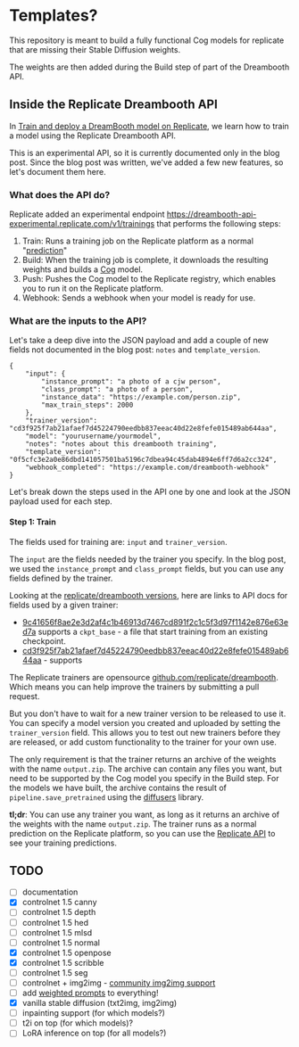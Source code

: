 # Templates?

This repository is meant to build a fully functional Cog models for replicate that are missing their Stable Diffusion weights.

The weights are then added during the Build step of part of the Dreambooth API.

## Inside the Replicate Dreambooth API

In [Train and deploy a DreamBooth model on Replicate](https://replicate.ai/blog/dreambooth/), we learn how to train a model using the Replicate Dreambooth API.

This is an experimental API, so it is currently documented only in the blog post.  Since the blog post was written, we've added a few new features, so let's document them here.

### What does the API do?

Replicate added an experimental endpoint https://dreambooth-api-experimental.replicate.com/v1/trainings that performs the following steps:

1. Train: Runs a training job on the Replicate platform as a normal "[prediction](https://replicate.com/docs/reference/http#predictions.get)"
2. Build: When the training job is complete, it downloads the resulting weights and builds a [Cog](https://github.com/replicate/cog) model.
3. Push: Pushes the Cog model to the Replicate registry, which enables you to run it on the Replicate platform.
4. Webhook: Sends a webhook when your model is ready for use.

### What are the inputs to the API?

Let's take a deep dive into the JSON payload and add a couple of new fields not documented in the blog post: `notes` and `template_version`. 

```
{
    "input": {
        "instance_prompt": "a photo of a cjw person",
        "class_prompt": "a photo of a person",
        "instance_data": "https://example.com/person.zip",
        "max_train_steps": 2000
    },
    "trainer_version": "cd3f925f7ab21afaef7d45224790eedbb837eeac40d22e8fefe015489ab644aa",
    "model": "yourusername/yourmodel",
    "notes": "notes about this dreambooth training",
    "template_version": "0f5cfc3e2a0e86dbd141057501ba5196c7dbea94c45dab4894e6ff7d6a2cc324",
    "webhook_completed": "https://example.com/dreambooth-webhook"
}
```

Let's break down the steps used in the API one by one and look at the JSON payload used for each step.

#### Step 1: Train

The fields used for training are: `input` and `trainer_version`.

The `input` are the fields needed by the trainer you specify.  In the blog post, we used the `instance_prompt` and `class_prompt` fields, but you can use any fields defined by the trainer.

Looking at the [replicate/dreambooth versions](https://replicate.com/replicate/dreambooth/versions), here are links to API docs for fields used by a given trainer:

- [9c41656f8ae2e3d2af4c1b46913d7467cd891f2c1c5f3d97f1142e876e63ed7a](https://replicate.com/replicate/dreambooth/versions/9c41656f8ae2e3d2af4c1b46913d7467cd891f2c1c5f3d97f1142e876e63ed7a/api#inputs) supports a `ckpt_base` - a file that start training from an existing checkpoint.
- [cd3f925f7ab21afaef7d45224790eedbb837eeac40d22e8fefe015489ab644aa](https://replicate.com/replicate/dreambooth/versions/cd3f925f7ab21afaef7d45224790eedbb837eeac40d22e8fefe015489ab644aa/api#inputs) - supports 

The Replicate trainers are opensource [github.com/replicate/dreambooth](https://github.com/replicate/dreambooth).  Which means you can help improve the trainers by submitting a pull request.

But you don't have to wait for a new trainer version to be released to use it.  You can specify a model version you created and uploaded by setting the `trainer_version` field.  This allows you to test out new trainers before they are released, or add custom functionality to the trainer for your own use.

The only requirement is that the trainer returns an archive of the weights with the name `output.zip`.  The archive can contain any files you want, but need to be supported by the Cog model you specify in the Build step.  For the models we have built, the archive contains the result of `pipeline.save_pretrained` using the [diffusers](https://huggingface.co/docs/diffusers/main/en/using-diffusers) library.

**tl;dr**: You can use any trainer you want, as long as it returns an archive of the weights with the name `output.zip`.  The trainer runs as a normal prediction on the Replicate platform, so you can use the [Replicate API](https://replicate.com/docs/reference/http) to see your training predictions.

## TODO

- [ ] documentation
- [x] controlnet 1.5 canny
- [ ] controlnet 1.5 depth
- [ ] controlnet 1.5 hed
- [ ] controlnet 1.5 mlsd
- [ ] controlnet 1.5 normal
- [x] controlnet 1.5 openpose
- [x] controlnet 1.5 scribble
- [ ] controlnet 1.5 seg
- [ ] controlnet + img2img - [community img2img support](https://github.com/huggingface/diffusers/pull/2584)
- [ ] add [weighted prompts](https://huggingface.co/docs/diffusers/main/en/using-diffusers/weighted_prompts#how-to-do-promptweighting-in-diffusers) to everything!
- [x] vanilla stable diffusion (txt2img, img2img)
- [ ] inpainting support (for which models?)
- [ ] t2i on top (for which models)?
- [ ] LoRA inference on top (for all models?)
